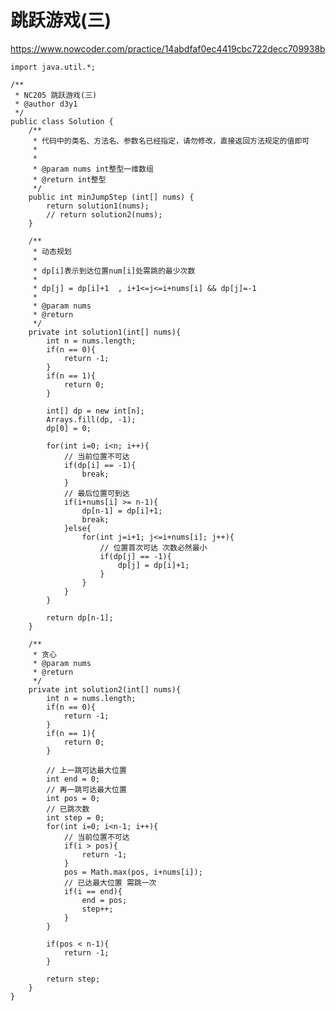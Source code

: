 # 跳跃游戏(三)
https://www.nowcoder.com/practice/14abdfaf0ec4419cbc722decc709938b

    import java.util.*;
    
    /**
     * NC205 跳跃游戏(三)
     * @author d3y1
     */
    public class Solution {
        /**
         * 代码中的类名、方法名、参数名已经指定，请勿修改，直接返回方法规定的值即可
         *
         *
         * @param nums int整型一维数组
         * @return int整型
         */
        public int minJumpStep (int[] nums) {
            return solution1(nums);
            // return solution2(nums);
        }
    
        /**
         * 动态规划
         *
         * dp[i]表示到达位置num[i]处需跳的最少次数
         *
         * dp[j] = dp[i]+1  , i+1<=j<=i+nums[i] && dp[j]=-1
         *
         * @param nums
         * @return
         */
        private int solution1(int[] nums){
            int n = nums.length;
            if(n == 0){
                return -1;
            }
            if(n == 1){
                return 0;
            }
    
            int[] dp = new int[n];
            Arrays.fill(dp, -1);
            dp[0] = 0;
    
            for(int i=0; i<n; i++){
                // 当前位置不可达
                if(dp[i] == -1){
                    break;
                }
                // 最后位置可到达
                if(i+nums[i] >= n-1){
                    dp[n-1] = dp[i]+1;
                    break;
                }else{
                    for(int j=i+1; j<=i+nums[i]; j++){
                        // 位置首次可达 次数必然最小
                        if(dp[j] == -1){
                            dp[j] = dp[i]+1;
                        }
                    }
                }
            }
    
            return dp[n-1];
        }
    
        /**
         * 贪心
         * @param nums
         * @return
         */
        private int solution2(int[] nums){
            int n = nums.length;
            if(n == 0){
                return -1;
            }
            if(n == 1){
                return 0;
            }
    
            // 上一跳可达最大位置
            int end = 0;
            // 再一跳可达最大位置
            int pos = 0;
            // 已跳次数
            int step = 0;
            for(int i=0; i<n-1; i++){
                // 当前位置不可达
                if(i > pos){
                    return -1;
                }
                pos = Math.max(pos, i+nums[i]);
                // 已达最大位置 需跳一次
                if(i == end){
                    end = pos;
                    step++;
                }
            }
    
            if(pos < n-1){
                return -1;
            }
    
            return step;
        }
    }
    

